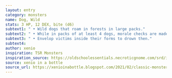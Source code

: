 ```yaml
---
layout: entry 
category: monsters
name: Dog, Wild
stats: 3 HP, 12 DEX, bite (d6)
subtext1: " • Wild dogs that roam in forests in large packs."
subtext2: " • While in packs of at least 4 dogs, morale checks are made with advantage."
subtext3: " • Envelop victims inside their forms to drown then."
subtext4: 
author: xenio
inspiration: TSR Monsters
inspiration_source: https://oldschoolessentials.necroticgnome.com/srd/index.php/Monster_Descriptions
source: xenio in a bottle
source_url: https://xenioinabottle.blogspot.com/2021/02/classic-monsters-for-cairnito-part-1.html
---
```

